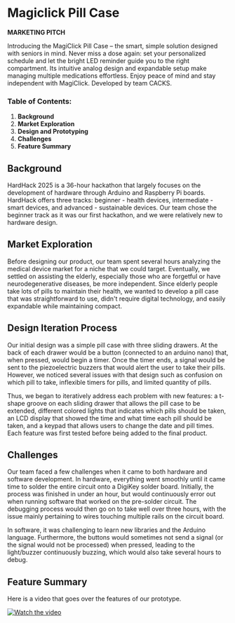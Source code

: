 # Magiclick Pill Case

**MARKETING PITCH**

Introducing the MagiClick Pill Case – the smart, simple solution designed with seniors in mind. Never miss a dose again: set your personalized schedule and let the bright LED reminder guide you to the right compartment. Its intuitive analog design and expandable setup make managing multiple medications effortless. Enjoy peace of mind and stay independent with MagiClick. Developed by team CACKS.

### Table of Contents:
1. **Background**
2. **Market Exploration**
3. **Design and Prototyping**
4. **Challenges**
6. **Feature Summary**

## Background
HardHack 2025 is a 36-hour hackathon that largely focuses on the development of hardware through Arduino and Raspberry Pi boards. HardHack offers three tracks: beginner - health devices, intermediate - smart devices, and advanced - sustainable devices. Our team chose the beginner track as it was our first hackathon, and we were relatively new to hardware design.

## Market Exploration
Before designing our product, our team spent several hours analyzing the medical device market for a niche that we could target. Eventually, we settled on assisting the elderly, especially those who are forgetful or have neurodegenerative diseases, be more independent. Since elderly people take lots of pills to maintain their health, we wanted to develop a pill case that was straightforward to use, didn't require digital technology, and easily expandable while maintaining compact.

## Design Iteration Process
Our initial design was a simple pill case with three sliding drawers. At the back of each drawer would be a button (connected to an arduino nano) that, when pressed, would begin a timer. Once the timer ends, a signal would be sent to the piezoelectric buzzers that would alert the user to take their pills. However, we noticed several issues with that design such as confusion on which pill to take, inflexible timers for pills, and limited quantity of pills.

Thus, we began to iteratively address each problem with new features: a t-shape groove on each sliding drawer that allows the pill case to be extended, different colored lights that indicates which pills should be taken, an LCD display that showed the time and what time each pill should be taken, and a keypad that allows users to change the date and pill times. Each feature was first tested before being added to the final product.

## Challenges
Our team faced a few challenges when it came to both hardware and software development. In hardware, everything went smoothly until it came time to solder the entire circuit onto a DigiKey solder board. Initially, the process was finished in under an hour, but would continuously error out when running software that worked on the pre-solder circuit. The debugging process would then go on to take well over three hours, with the issue mainly pertaining to wires touching multiple rails on the circuit board. 

In software, it was challenging to learn new libraries and the Arduino language. Furthermore, the buttons would sometimes not send a signal (or the signal would not be processed) when pressed, leading to the light/buzzer continuously buzzing, which would also take several hours to debug.

## Feature Summary
Here is a video that goes over the features of our prototype. 

[![Watch the video](https://i9.ytimg.com/vi_webp/CwNRd6YSiFY/mqdefault.webp?v=67c4405f&sqp=CIyAkb4G&rs=AOn4CLCaclyy-LqLTrT5V0faLmEKbebY6Q)](https://www.youtube.com/watch?v=CwNRd6YSiFY)



